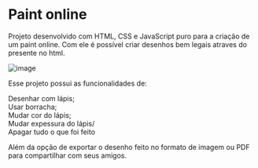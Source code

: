 # Paint online

Projeto desenvolvido com HTML, CSS e JavaScript puro para a criação de um paint online. Com ele é possível criar desenhos bem legais atraves do <canvas> presente no html.

![image](https://github.com/UhCardoso/Paint-online-JS/assets/60702219/caa8dfdf-e6f7-4824-b01c-9c94862475d4)

Esse projeto possui as funcionalidades de:

Desenhar com lápis;<br/>
Usar borracha;<br/>
Mudar cor do lápis;<br/>
Mudar expessura do lápis/<br/>
Apagar tudo o que foi feito

Além da opção de exportar o desenho feito no formato de imagem ou PDF para compartilhar com seus amigos.
